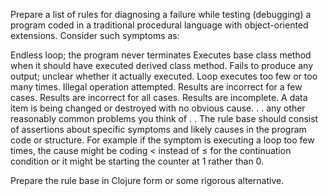 Prepare a list of rules for diagnosing a failure while testing (debugging) a program coded in a traditional procedural language with object-oriented extensions. Consider such symptoms as:

Endless loop; the program never terminates
Executes base class method when it should have executed derived class method.
Fails to produce any output; unclear whether it actually executed.
Loop executes too few or too many times.
Illegal operation attempted.
Results are incorrect for a few cases.
Results are incorrect for all cases.
Results are incomplete.
A data item is being changed or destroyed with no obvious cause.
. . any other reasonably common problems you think of . .
The rule base should consist of assertions about specific symptoms and likely causes in the program code or structure. For example if the symptom is executing a loop too few times, the cause might be coding < instead of ≤ for the continuation condition or it might be starting the counter at 1 rather than 0.

Prepare the rule base in Clojure form or some rigorous alternative.
